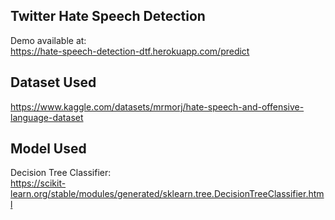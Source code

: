 ## Twitter Hate Speech Detection ##
Demo available at:
</br>
https://hate-speech-detection-dtf.herokuapp.com/predict
</br>
## Dataset Used ##
https://www.kaggle.com/datasets/mrmorj/hate-speech-and-offensive-language-dataset
</br>
## Model Used ##
Decision Tree Classifier:
</br>
https://scikit-learn.org/stable/modules/generated/sklearn.tree.DecisionTreeClassifier.html
